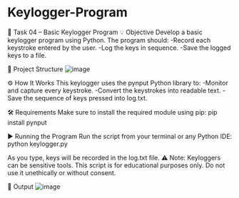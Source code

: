 # Keylogger-Program

🧠 Task 04 – Basic Keylogger Program
💡 Objective
Develop a basic keylogger program using Python. The program should:
-Record each keystroke entered by the user.
-Log the keys in sequence.
-Save the logged keys to a file.

📂 Project Structure
![image](https://github.com/user-attachments/assets/87e0965a-9da7-4a99-9c85-0c242299414c)

⚙️ How It Works
This keylogger uses the pynput Python library to:
-Monitor and capture every keystroke.
-Convert the keystrokes into readable text.
-Save the sequence of keys pressed into log.txt.

🛠️ Requirements
Make sure to install the required module using pip:
pip install pynput

▶️ Running the Program
Run the script from your terminal or any Python IDE:
python keylogger.py

As you type, keys will be recorded in the log.txt file.
⚠️ Note: Keyloggers can be sensitive tools. This script is for educational purposes only. Do not use it unethically or without consent.

📄 Output 
![image](https://github.com/user-attachments/assets/873a79d5-712e-4d34-b339-1b3abaaccb30)


